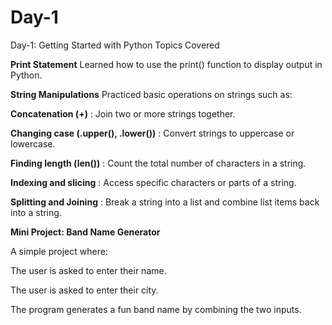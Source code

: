 # Day-1
Day-1: Getting Started with Python
Topics Covered

**Print Statement**
Learned how to use the print() function to display output in Python.

**String Manipulations**
Practiced basic operations on strings such as:

**Concatenation (+)** : Join two or more strings together.

**Changing case (.upper(), .lower())** : Convert strings to uppercase or lowercase.

**Finding length (len())** : Count the total number of characters in a string.

**Indexing and slicing** : Access specific characters or parts of a string.

**Splitting and Joining** : Break a string into a list and combine list items back into a string.

**Mini Project: Band Name Generator**

A simple project where:

The user is asked to enter their name.

The user is asked to enter their city.

The program generates a fun band name by combining the two inputs.
